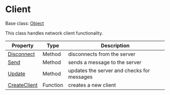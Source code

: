 # Client

Base class: [Object](Object.md)

This class handles network client functionality.

| Property | Type | Description |
|---|---|---|
| [Disconnect](Disconnect.md) | Method | disconnects from the server |
| [Send](Client_Send.md) | Method | sends a message to the server |
| [Update](Client_Update.md) | Method | updates the server and checks for messages |
| [CreateClient](CreateClient.md) | Function | creates a new client |
